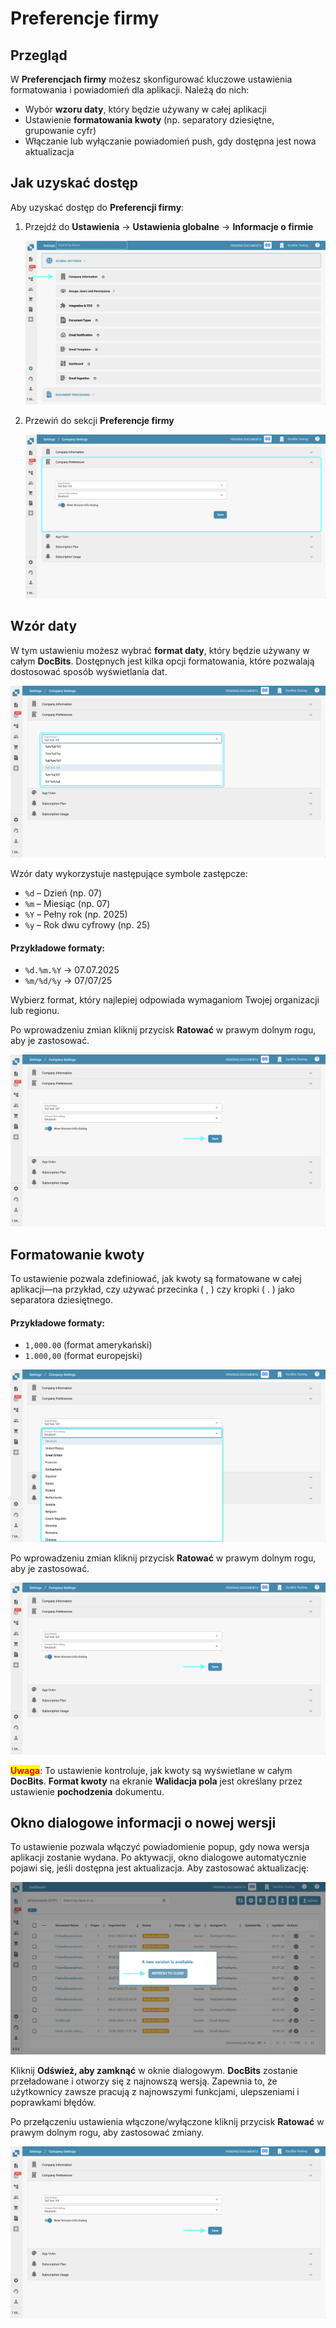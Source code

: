 # Preferencje firmy

## Przegląd

W **Preferencjach firmy** możesz skonfigurować kluczowe ustawienia formatowania i powiadomień dla aplikacji. Należą do nich:

* Wybór **wzoru daty**, który będzie używany w całej aplikacji
* Ustawienie **formatowania kwoty** (np. separatory dziesiętne, grupowanie cyfr)
* Włączanie lub wyłączanie powiadomień push, gdy dostępna jest nowa aktualizacja

## Jak uzyskać dostęp

Aby uzyskać dostęp do **Preferencji firmy**:

1.  Przejdź do **Ustawienia** → **Ustawienia globalne** → **Informacje o firmie**

    ![](https://raw.githubusercontent.com/Fellow-Consulting-AG/docbits/refs/heads/main/readme/.gitbook/assets/settings_company_information.png)
2.  Przewiń do sekcji **Preferencje firmy**

    ![](https://raw.githubusercontent.com/Fellow-Consulting-AG/docbits/refs/heads/main/readme/.gitbook/assets/company_preferences_1.png)

## Wzór daty

W tym ustawieniu możesz wybrać **format daty**, który będzie używany w całym **DocBits**. Dostępnych jest kilka opcji formatowania, które pozwalają dostosować sposób wyświetlania dat.

![](https://raw.githubusercontent.com/Fellow-Consulting-AG/docbits/refs/heads/main/readme/.gitbook/assets/company_preferences_2.png)

Wzór daty wykorzystuje następujące symbole zastępcze:

* `%d` – Dzień (np. 07)
* `%m` – Miesiąc (np. 07)
* `%Y` – Pełny rok (np. 2025)
* `%y` – Rok dwu cyfrowy (np. 25)

#### **Przykładowe formaty:**

* `%d.%m.%Y` → 07.07.2025
* `%m/%d/%y` → 07/07/25

Wybierz format, który najlepiej odpowiada wymaganiom Twojej organizacji lub regionu.

Po wprowadzeniu zmian kliknij przycisk **Ratować** w prawym dolnym rogu, aby je zastosować.

![](https://raw.githubusercontent.com/Fellow-Consulting-AG/docbits/refs/heads/main/readme/.gitbook/assets/company_preferences_5.png)

## Formatowanie kwoty

To ustawienie pozwala zdefiniować, jak kwoty są formatowane w całej aplikacji—na przykład, czy używać przecinka ( , ) czy kropki ( . ) jako separatora dziesiętnego.

#### **Przykładowe formaty:**

* `1,000.00` (format amerykański)
* `1.000,00` (format europejski)

![](https://raw.githubusercontent.com/Fellow-Consulting-AG/docbits/refs/heads/main/readme/.gitbook/assets/company_preferences_3.png)

Po wprowadzeniu zmian kliknij przycisk **Ratować** w prawym dolnym rogu, aby je zastosować.

![](https://raw.githubusercontent.com/Fellow-Consulting-AG/docbits/refs/heads/main/readme/.gitbook/assets/company_preferences_5.png)

<mark style="color:red;">**Uwaga**</mark>: To ustawienie kontroluje, jak kwoty są wyświetlane w całym **DocBits**. **Format kwoty** na ekranie **Walidacja pola** jest określany przez ustawienie **pochodzenia** dokumentu.

## Okno dialogowe informacji o nowej wersji

To ustawienie pozwala włączyć powiadomienie popup, gdy nowa wersja aplikacji zostanie wydana. Po aktywacji, okno dialogowe automatycznie pojawi się, jeśli dostępna jest aktualizacja. Aby zastosować aktualizację:

![](https://raw.githubusercontent.com/Fellow-Consulting-AG/docbits/refs/heads/main/readme/.gitbook/assets/company_preferences_4.png)

Kliknij **Odśwież, aby zamknąć** w oknie dialogowym. **DocBits** zostanie przeładowane i otworzy się z najnowszą wersją. Zapewnia to, że użytkownicy zawsze pracują z najnowszymi funkcjami, ulepszeniami i poprawkami błędów.

Po przełączeniu ustawienia włączone/wyłączone kliknij przycisk **Ratować** w prawym dolnym rogu, aby zastosować zmiany.

![](https://raw.githubusercontent.com/Fellow-Consulting-AG/docbits/refs/heads/main/readme/.gitbook/assets/company_preferences_5.png)
